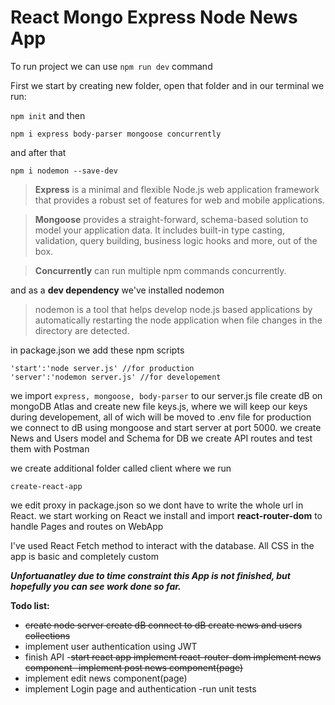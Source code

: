 ﻿# React Mongo Express Node News App

To run project we can use `npm run dev` command

First we start by creating new folder, open that folder and in our terminal we run:

`npm init`
and then

    npm i express body-parser mongoose concurrently

and after that

    npm i nodemon --save-dev

> **Express** is a minimal and flexible Node.js web application framework
> that provides a robust set of features for web and mobile
> applications.

> **Mongoose** provides a straight-forward, schema-based solution to model
> your application data. It includes built-in type casting, validation,
> query building, business logic hooks and more, out of the box.

> **Concurrently** can run multiple npm commands concurrently.

and as a **dev dependency** we've installed nodemon

> nodemon is a tool that helps develop node.js based applications by
> automatically restarting the node application when file changes in the
> directory are detected.

in package.json we add these npm scripts

    'start':'node server.js' //for production
    'server':'nodemon server.js' //for developement

we import `express, mongoose, body-parser` to our server.js file
create dB on mongoDB Atlas and create new file keys.js, where we will keep our keys during developement, all of wich will be moved to .env file for production
we connect to dB using mongoose and start server at port 5000.
we create News and Users model and Schema for DB
we create API routes and test them with Postman

we create additional folder called client where we run

    create-react-app

we edit proxy in package.json so we dont have to write the whole url in React.
we start working on React
we install and import **react-router-dom** to handle Pages and routes on WebApp

I've used React Fetch method to interact with the database.
All CSS in the app is basic and completely custom

**_Unfortuanatley due to time constraint this App is not finished, but hopefully you can see work done so far._**

**Todo list:**

- ~~create node server
  create dB
  connect to dB
  create news and users collections~~
- implement user authentication using JWT
- finish API -~~start react app
  implement react-router-dom
  implement news component
  -implement post news component(page)~~
- implement edit news component(page)
- implement Login page and authentication
  -run unit tests
